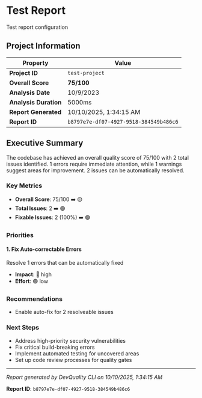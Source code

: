 # Test Report

Test report configuration

## Project Information

| Property | Value |
|----------|-------|
| **Project ID** | `test-project` |
| **Overall Score** | **75/100** |
| **Analysis Date** | 10/9/2023 |
| **Analysis Duration** | 5000ms |
| **Report Generated** | 10/10/2025, 1:34:15 AM |
| **Report ID** | `b8797e7e-df07-4927-9518-384549b486c6` |

## Executive Summary

The codebase has achieved an overall quality score of 75/100 with 2 total issues identified. 1 errors require immediate attention, while 1 warnings suggest areas for improvement. 2 issues can be automatically resolved.

### Key Metrics

- **Overall Score**: 75/100 ➡️ 🟡
- **Total Issues**: 2 ➡️ 🟢
- **Fixable Issues**: 2 (100%) ➡️ 🟢

### Priorities

#### 1. Fix Auto\-correctable Errors

Resolve 1 errors that can be automatically fixed

- **Impact**: 🔴 high
- **Effort**: 🟢 low

### Recommendations

- Enable auto\-fix for 2 resolveable issues

### Next Steps

- Address high\-priority security vulnerabilities
- Fix critical build\-breaking errors
- Implement automated testing for uncovered areas
- Set up code review processes for quality gates

---

*Report generated by DevQuality CLI on 10/10/2025, 1:34:15 AM*

**Report ID**: `b8797e7e-df07-4927-9518-384549b486c6`
